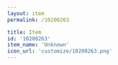 ```yaml
---
layout: item
permalink: /10200263

title: Item
id: '10200263'
item_name: 'Unknown'
icon_url: 'customize/10200263.png'
---
```

